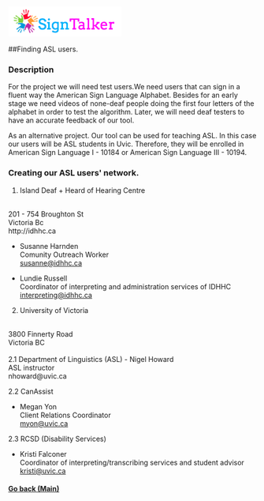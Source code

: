 ![Alt text](images/signtalkerlogo.png)

##Finding ASL users.

### Description
For the project we will need test users.We need users that can sign in a fluent way the American Sign Language Alphabet. Besides for an early stage we need videos of none-deaf people doing the first four letters of the alphabet in order to test the algorithm. Later, we will need deaf testers to have an accurate feedback of our tool.

As an alternative project. Our tool can be used for teaching ASL. In this case our users will be ASL students in Uvic. Therefore, they will be enrolled in American Sign Language I - 10184 or American Sign Language III - 10194.


### Creating our ASL users' network.
1. Island Deaf + Heard of Hearing Centre
  <br>
  201 - 754 Broughton St 
  <br>
  Victoria Bc
  <br>
  http://idhhc.ca

  - Susanne Harnden
    <br>
    Comunity Outreach Worker 
    <br>
    susanne@idhhc.ca

  - Lundie Russell  
    Coordinator of interpreting and administration services of IDHHC
    <br>
    interpreting@idhhc.ca

2. University of Victoria
<br>
3800 Finnerty Road
<br>
Victoria BC
  <br>
  <br>
  2.1 Department of Linguistics (ASL)
  - Nigel Howard
    <br>
    ASL instructor
    <br>
    nhoward@uvic.ca

  2.2 CanAssist
  - Megan Yon
    <br>
    Client Relations Coordinator
    <br>
    myon@uvic.ca

  2.3 RCSD (Disability Services)
  - Kristi Falconer
    <br>
    Coordinator of interpreting/transcribing services and student advisor
    <br>
    kristi@uvic.ca

#### [Go back (Main)](https://github.com/TaniaFerman/SignTalker)

